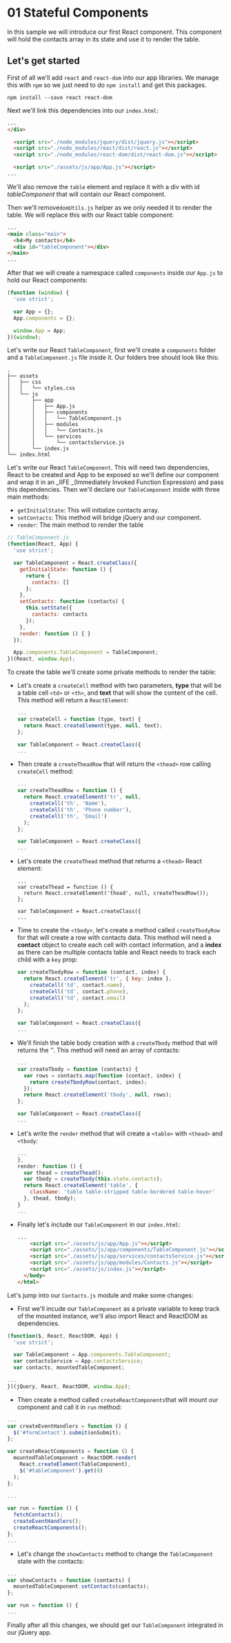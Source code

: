 # 01 Stateful Components

In this sample we will introduce our first React component. This component will hold the contacts array in its state and use it to render the table.

## Let's get started

First of all we'll add `react` and `react-dom` into our app libraries. We manage this with `npm` so we just need to do `npm install` and get this packages.

```shell
npm install --save react react-dom
```

Next we'll link this dependencies into our `index.html`:

```html
...
</div>

  <script src="./node_modules/jquery/dist/jquery.js"></script>
  <script src="./node_modules/react/dist/react.js"></script>
  <script src="./node_modules/react-dom/dist/react-dom.js"></script>

  <script src="./assets/js/app/App.js"></script>
...
```

We'll also remove the `table` element and replace it with a div with id *tableComponent* that will contain our React component.

Then we'll remove`domUtils.js` helper as we only needed it to render the table. We will replace this with our React table component:

```html
...
<main class="main">
  <h4>My contacts</h4>
  <div id="tableComponent"></div>
</main>
...
```

After that we will create a namespace called `components` inside our `App.js` to hold our React components:

```javascript
(function (window) {
  'use strict';

  var App = {};
  App.components = {};

  window.App = App;
})(window);
```

Let's write our React `TableComponent`, first we'll create a `components` folder and a `TableComponent.js` file inside it. Our folders tree should look like this:

```
.
├── assets
│   ├── css
│   │   └── styles.css
│   └── js
│       ├── app
│       │   ├── App.js
│       │   ├── components
│       │   │   └── TableComponent.js
│       │   ├── modules
│       │   │   └── Contacts.js
│       │   └── services
│       │       └── contactsService.js
│       └── index.js
└── index.html
```

Let's write our React `TableComponent`. This will need two dependencies, React to be created and App to be exposed so we'll define our component and wrap it in an _IIFE _(Immediately Invoked Function Expression) and pass this dependencies. Then we'll declare our `TableComponent` inside with three main methods:

- `getInitialState`: This will initialize contacts array.
- `setContacts`:  This method will bridge jQuery and our component.
- `render`:  The main method to render the table

```javascript
// TableComponent.js
(function(React, App) {
  'use strict';

  var TableComponent = React.createClass({
    getInitialState: function () {
      return {
        contacts: []
      };
    },
    setContacts: function (contacts) {
      this.setState({
        contacts: contacts
      });
    },
    render: function () { }
  });

  App.components.TableComponent = TableComponent;
})(React, window.App);
```

To create the table we'll create some private methods to render the table:

- Let's create a `createCell` method with two parameters, **type** that will be a table cell `<td>` or `<th>`, and **text** that will show the content of the cell. This method will return a `ReactElement`:

  ```javascript
  ...
  var createCell = function (type, text) {
    return React.createElement(type, null, text);
  };

  var TableComponent = React.createClass({
  ...
  ```

- Then create a `createTheadRow` that will return the `<thead>` row calling `createCell` method:

  ```javascript
  ...
  var createTheadRow = function () {
    return React.createElement('tr', null,
      createCell('th', 'Name'),
      createCell('th', 'Phone number'),
      createCell('th', 'Email')
    );
  };

  var TableComponent = React.createClass({
  ...
  ```
- Let's create the `createThead` method that returns a `<thead>` React element:

  ```javscript
  ...
  var createThead = function () {
    return React.createElement('thead', null, createTheadRow());
  };

  var TableComponent = React.createClass({
  ...
  ```

- Time to create the `<tbody>`, let's create a method called `createTbodyRow` for that will create a row with contacts data. This method will need a **contact** object to create each cell with contact information, and a **index** as there can be multiple contacts table and React needs to track each child with a `key` prop:

  ```javascript
  var createTbodyRow = function (contact, index) {
    return React.createElement('tr', { key: index },
      createCell('td', contact.name),
      createCell('td', contact.phone),
      createCell('td', contact.email)
    );
  };

  var TableComponent = React.createClass({
  ...
  ```

- We'll finish the table body creation with a `createTbody` method that will returns the '<tbody>'. This method will need an array of contacts:

  ```javascript
  ...
  var createTbody = function (contacts) {
    var rows = contacts.map(function (contact, index) {
      return createTbodyRow(contact, index);
    });
    return React.createElement('tbody', null, rows);
  };

  var TableComponent = React.createClass({
  ...
  ```

- Let's write the `render` method that will create a `<table>` with `<thead>` and `<tbody`:

  ```javascript
  ...
  },
  render: function () {
    var thead = createThead();
    var tbody = createTbody(this.state.contacts);
    return React.createElement('table', {
      className: 'table table-stripped table-bordered table-hover'
    }, thead, tbody);
  }
  ...
  ```

- Finally let's include our `TableComponent` in our `index.html`:

  ```html
  ...
      <script src="./assets/js/app/App.js"></script>
      <script src="./assets/js/app/components/TableComponent.js"></script>
      <script src="./assets/js/app/services/contactsService.js"></script>
      <script src="./assets/js/app/modules/Contacts.js"></script>
      <script src="./assets/js/index.js"></script>
    </body>
  </html>
  ```

Let's jump into our `Contacts.js` module and make some changes:

- First we'll  incude our `TableComponent` as a private variable to keep track of the mounted instance, we'll also import React and ReactDOM as dependencies.

```javascript
(function($, React, ReactDOM, App) {
  'use strict';

  var TableComponent = App.components.TableComponent;
  var contactsService = App.contactsService;
  var contacts, mountedTableComponent;

...
})(jQuery, React, ReactDOM, window.App);
```

- Then create a method called `createReactComponents`that will mount our component and call it in `run` method:

```javascript
...
var createEventHandlers = function () {
  $('#formContact').submit(onSubmit);
};

var createReactComponents = function () {
  mountedTableComponent = ReactDOM.render(
    React.createElement(TableComponent),
    $('#tableComponent').get(0)
  );
};

...

var run = function () {
  fetchContacts();
  createEventHandlers();
  createReactComponents();
};
...
```

- Let's change the `showContacts` method to change the `TableComponent` state with the contacts:

```javascript
...
var showContacts = function (contacts) {
  mountedTableComponent.setContacts(contacts);
};

var run = function () {
...
```

Finally after all this changes, we should get our `TableComponent` integrated in our jQuery app.

